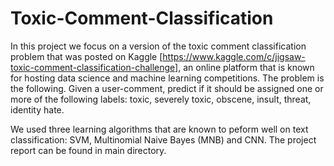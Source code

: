 # Toxic-Comment-Classification
In this project we focus on a version of the toxic comment classification problem that was posted on Kaggle [https://www.kaggle.com/c/jigsaw-toxic-comment-classification-challenge], an online platform that is known for hosting data science and machine learning competitions. The problem is the following. Given a user-comment, predict if it should be assigned one or more of the following labels: toxic, severely toxic, obscene, insult, threat, identity hate.

We used three learning algorithms that are known to peform well on text classification: SVM, Multinomial Naive Bayes (MNB) and CNN. The project report can be found in main directory.
